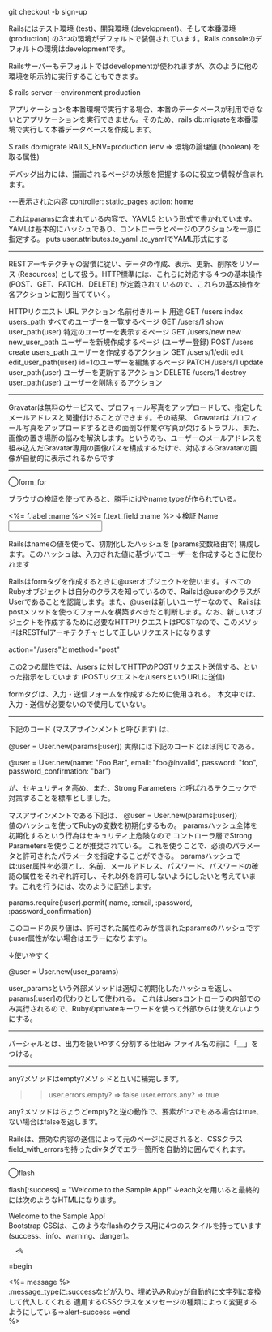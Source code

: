 git checkout -b sign-up

Railsにはテスト環境 (test)、開発環境 (development)、そして本番環境 (production) の3つの環境がデフォルトで装備されています。Rails consoleのデフォルトの環境はdevelopmentです。

Railsサーバーもデフォルトではdevelopmentが使われますが、次のように他の環境を明示的に実行することもできます。

  $ rails server --environment production

  アプリケーションを本番環境で実行する場合、本番のデータベースが利用できないとアプリケーションを実行できません。そのため、rails db:migrateを本番環境で実行して本番データベースを作成します。

  $ rails db:migrate RAILS_ENV=production
(env => 環境の論理値 (boolean) を取る属性)

デバッグ出力には、描画されるページの状態を把握するのに役立つ情報が含まれます。

---表示された内容
controller: static_pages
action: home

これはparamsに含まれている内容で、YAML5 という形式で書かれています。YAMLは基本的にハッシュであり、コントローラとページのアクションを一意に指定する。
puts user.attributes.to_yaml
.to_yamlでYAML形式にする

--------------------------------------------------------

RESTアーキテクチャの習慣に従い、データの作成、表示、更新、削除をリソース (Resources) として扱う。HTTP標準には、これらに対応する４つの基本操作 (POST、GET、PATCH、DELETE) が定義されているので、これらの基本操作を各アクションに割り当てていく。

HTTPリクエスト	URL	アクション	名前付きルート	用途
GET	/users	index	users_path	すべてのユーザーを一覧するページ
GET	/users/1	show	user_path(user)	特定のユーザーを表示するページ
GET	/users/new	new	new_user_path	ユーザーを新規作成するページ (ユーザー登録)
POST	/users	create	users_path	ユーザーを作成するアクション
GET	/users/1/edit	edit	edit_user_path(user)	id=1のユーザーを編集するページ
PATCH	/users/1	update	user_path(user)	ユーザーを更新するアクション
DELETE	/users/1	destroy	user_path(user)	ユーザーを削除するアクション

----------------------------------------------

Gravatarは無料のサービスで、プロフィール写真をアップロードして、指定したメールアドレスと関連付けることができます。その結果、 Gravatarはプロフィール写真をアップロードするときの面倒な作業や写真が欠けるトラブル、また、画像の置き場所の悩みを解決します。というのも、ユーザーのメールアドレスを組み込んだGravatar専用の画像パスを構成するだけで、対応するGravatarの画像が自動的に表示されるからです

-------------------------------------------------

◯form_for

ブラウザの検証を使ってみると、勝手にidやname,typeが作られている。

<%= f.label :name %>
<%= f.text_field :name %>
↓検証
<label for="user_name">Name</label>
<input id="user_name" name="user[name]" type="text" />

Railsはnameの値を使って、初期化したハッシュを (params変数経由で) 構成します。このハッシュは、入力された値に基づいてユーザーを作成するときに使われます

<form class="new_user" id="new_user" action="/users" accept-charset="UTF-8" method="post">

Railsはformタグを作成するときに@userオブジェクトを使います。すべてのRubyオブジェクトは自分のクラスを知っているので、Railsは@userのクラスがUserであることを認識します。また、@userは新しいユーザーなので、 Railsはpostメソッドを使ってフォームを構築すべきだと判断します。なお、新しいオブジェクトを作成するために必要なHTTPリクエストはPOSTなので、このメソッドはRESTfulアーキテクチャとして正しいリクエストになります

action="/users"とmethod="post"

この2つの属性では、/users に対してHTTPのPOSTリクエスト送信する、といった指示をしています (POSTリクエストを/usersというURLに送信)

formタグは、入力・送信フォームを作成するために使用される。 本文中では、入力・送信が必要ないので使用していない。

--------------------------------------------------

下記のコード (マスアサインメントと呼びます) は、

@user = User.new(params[:user])
実際には下記のコードとほぼ同じである。

@user = User.new(name: "Foo Bar", email: "foo@invalid",
                 password: "foo", password_confirmation: "bar")

が、セキュリティを高め、また、Strong Parameters と呼ばれるテクニックで対策することを標準としました。

マスアサインメントである下記は、
@user = User.new(params[:user])  
値のハッシュを使ってRubyの変数を初期化するもの。
paramsハッシュ全体を初期化するという行為はセキュリティ上危険なので
コントローラ層でStrong Parametersを使うことが推奨されている。
これを使うことで、必須のパラメータと許可されたパラメータを指定することができる。
paramsハッシュでは:user属性を必須とし、名前、メールアドレス、パスワード、パスワードの確認の属性をそれぞれ許可し、それ以外を許可しないようにしたいと考えています。これを行うには、次のように記述します。

params.require(:user).permit(:name, :email, :password, :password_confirmation)

このコードの戻り値は、許可された属性のみが含まれたparamsのハッシュです (:user属性がない場合はエラーになります)。

↓使いやすく

@user = User.new(user_params)

user_paramsという外部メソッドは適切に初期化したハッシュを返し、
params[:user]の代わりとして使われる。
これはUsersコントローラの内部でのみ実行されるので、Rubyのprivateキーワードを使って外部からは使えないようにする。

--------------------------------------------
パーシャルとは、出力を扱いやすく分割する仕組み
ファイル名の前に「＿」をつける。

--------------------------------------------

any?メソッドはempty?メソッドと互いに補完します。

>> user.errors.empty?
=> false
>> user.errors.any?
=> true

any?メソッドはちょうどempty?と逆の動作で、要素が1つでもある場合はtrue、ない場合はfalseを返します。

Railsは、無効な内容の送信によって元のページに戻されると、CSSクラスfield_with_errorsを持ったdivタグでエラー箇所を自動的に囲んでくれます。

-------------------------------------------------------------

◯flash

flash[:success] = "Welcome to the Sample App!"
↓each文を用いると最終的には次のようなHTMLになります。
<div class="alert alert-success">Welcome to the Sample App!</div>
Bootstrap CSSは、このようなflashのクラス用に4つのスタイルを持っています (success、info、warning、danger)。

      <%
=begin      
        <div class="alert alert-<%= message_type%>"><%= message %></div>
        :message_typeに:successなどが入り、埋め込みRubyが自動的に文字列に変換して代入してくれる
        適用するCSSクラスをメッセージの種類によって変更するようにしている=>alert-success
=end      
      %>

      